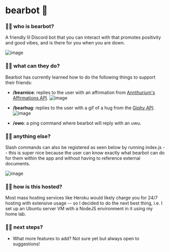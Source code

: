 # bearbot 🐻

### 🐻🐾 who is bearbot?
A friendly lil Discord bot that you can interact with that promotes positivity and good vibes, and is there for you when you are down. 

![image](https://user-images.githubusercontent.com/72824116/164520890-908a400d-d82d-44bf-a38d-0bec953c498f.png)


### 🐻🐾 what can they do?
Bearbot has currently learned how to do the following things to support their friends:

- **/bearnice**: replies to the user with an affirmation from [Annthurium's Affirmations API](https://github.com/annthurium/affirmations).
![image](https://user-images.githubusercontent.com/72824116/164520106-21678ddb-f85f-46c2-bee5-d1d12d595a0b.png)


- **/bearhug**: replies to the user with a gif of a hug from the [Giphy API](https://developers.giphy.com/).
![image](https://user-images.githubusercontent.com/72824116/164520359-05c10a9f-8a62-4e6d-8b3e-e15115df425e.png)


- **/owo**: a ping command where bearbot will reply with an uwu. 

### 🐻🐾 anything else?

Slash commands can also be registered as seen below by running index.js -- this is super nice because the user can know exactly what bearbot can do for them within the app and without having to reference external documents.

![image](https://user-images.githubusercontent.com/72824116/164520467-cf8c2d4c-76af-4bef-8de3-9443867be475.png)

### 🐻🐾 how is this hosted?

Most mass hosting services like Heroku would likely charge you for 24/7 hosting with extensive usage -- so I decided to do the next best thing, i.e. I set up an Ubuntu server VM with a NodeJS environment in it using my home lab. 

### 🐻🐾 next steps?

- What more features to add? Not sure yet but always open to suggestions! 

